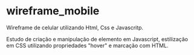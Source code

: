 # wireframe_mobile
Wireframe de celular utilizando Html, Css e Javascritp.

Estudo de criação e manipulação de elemento em Javascript, estilização em CSS utilizando propriedades "hover" e marcação com HTML.
